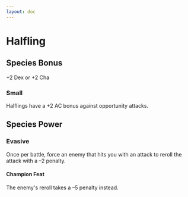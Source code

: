 ```yaml
---
layout: doc
---
```

# Halfling

## Species Bonus

+2 Dex or +2 Cha

### Small

Halflings have a +2 AC bonus against opportunity attacks.

## Species Power

### Evasive

Once per battle, force an enemy that hits you with an attack to reroll the attack with a –2 penalty.

#### Champion Feat

The enemy's reroll takes a –5 penalty instead.
